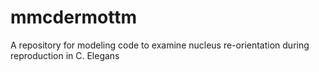 # mmcdermottm
A repository for modeling code to examine nucleus re-orientation during reproduction in C. Elegans
